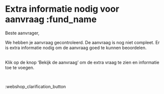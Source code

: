 # Extra informatie nodig voor aanvraag :fund_name

Beste aanvrager,
&nbsp;  

We hebben je aanvraag gecontroleerd. De aanvraag is nog niet compleet.  Er is extra informatie nodig om de aanvraag goed te kunnen beoordelen.

&nbsp;  
Klik op de knop ‘Bekijk de aanvraag’ om de extra vraag te zien en informatie toe te voegen.

&nbsp;

:webshop_clarification_button